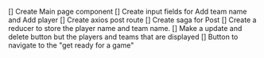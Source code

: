 [] Create Main page component
    [] Create input fields for Add team name and Add player
    [] Create axios post route
        [] Create saga for Post
        [] Create a reducer to store the player name and team name. 
        [] Make a update and delete button but the players and teams that are displayed
        [] Button to navigate to the "get ready for a game"

